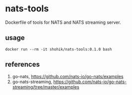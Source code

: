 # nats-tools

Dockerfile of tools for NATS and NATS streaming server.


## usage

```
docker run --rm -it shohik/nats-tools:0.1.0 bash
```



## references

1. go-nats, <https://github.com/nats-io/go-nats/examples>
2. go-nats-streaming, <https://github.com/nats-io/go-nats-streaming/tree/master/examples>
